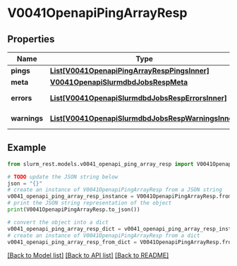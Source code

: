 # V0041OpenapiPingArrayResp


## Properties

Name | Type | Description | Notes
------------ | ------------- | ------------- | -------------
**pings** | [**List[V0041OpenapiPingArrayRespPingsInner]**](V0041OpenapiPingArrayRespPingsInner.md) | pings | 
**meta** | [**V0041OpenapiSlurmdbdJobsRespMeta**](V0041OpenapiSlurmdbdJobsRespMeta.md) |  | [optional] 
**errors** | [**List[V0041OpenapiSlurmdbdJobsRespErrorsInner]**](V0041OpenapiSlurmdbdJobsRespErrorsInner.md) | Query errors | [optional] 
**warnings** | [**List[V0041OpenapiSlurmdbdJobsRespWarningsInner]**](V0041OpenapiSlurmdbdJobsRespWarningsInner.md) | Query warnings | [optional] 

## Example

```python
from slurm_rest.models.v0041_openapi_ping_array_resp import V0041OpenapiPingArrayResp

# TODO update the JSON string below
json = "{}"
# create an instance of V0041OpenapiPingArrayResp from a JSON string
v0041_openapi_ping_array_resp_instance = V0041OpenapiPingArrayResp.from_json(json)
# print the JSON string representation of the object
print(V0041OpenapiPingArrayResp.to_json())

# convert the object into a dict
v0041_openapi_ping_array_resp_dict = v0041_openapi_ping_array_resp_instance.to_dict()
# create an instance of V0041OpenapiPingArrayResp from a dict
v0041_openapi_ping_array_resp_from_dict = V0041OpenapiPingArrayResp.from_dict(v0041_openapi_ping_array_resp_dict)
```
[[Back to Model list]](../README.md#documentation-for-models) [[Back to API list]](../README.md#documentation-for-api-endpoints) [[Back to README]](../README.md)


